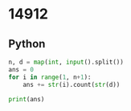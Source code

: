 # 14912

## Python

```python
n, d = map(int, input().split())
ans = 0
for i in range(1, n+1):
    ans += str(i).count(str(d))

print(ans)

```
